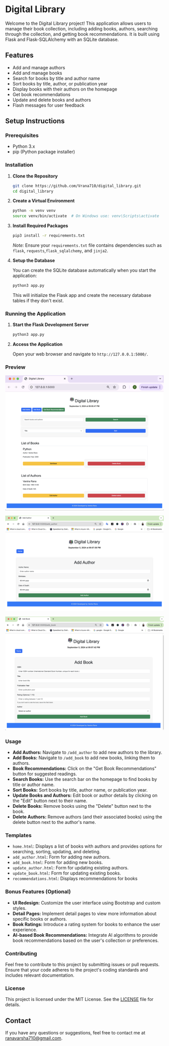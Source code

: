 # Digital Library

Welcome to the Digital Library project! This application allows users to manage their book collection, including adding books, authors, searching through the collection, and getting book recommendations. It is built using Flask and Flask-SQLAlchemy with an SQLite database.

## Features

- Add and manage authors
- Add and manage books
- Search for books by title and author name
- Sort books by title, author, or publication year
- Display books with their authors on the homepage
- Get book recommendations
- Update and delete books and authors
- Flash messages for user feedback

## Setup Instructions

### Prerequisites

- Python 3.x
- pip (Python package installer)

### Installation

1. **Clone the Repository**

   ```bash
   git clone https://github.com/Vrana710/digital_library.git
   cd digital_library
   ```

2. **Create a Virtual Environment**

   ```bash
   python -m venv venv
   source venv/bin/activate  # On Windows use: venv\Scripts\activate
   ```

3. **Install Required Packages**

   ```bash
   pip3 install -r requirements.txt
   ```

   *Note:* Ensure your `requirements.txt` file contains dependencies such as `flask`, `requests`,`flask_sqlalchemy`, and `jinja2`.

4. **Setup the Database**

   You can create the SQLite database automatically when you start the application:

   ```bash
   python3 app.py
   ```

   This will initialize the Flask app and create the necessary database tables if they don't exist.

### Running the Application

1. **Start the Flask Development Server**

   ```bash
   python3 app.py
   ```

2. **Access the Application**

   Open your web browser and navigate to `http://127.0.0.1:5000/`.

### Preview

![Home](./static/images/home.png)

![Add Author](./static/images/addAuthor.png)

![Add Book](./static/images/addBook.png)

### Usage

- **Add Authors:** Navigate to `/add_author` to add new authors to the library.
- **Add Books:** Navigate to `/add_book` to add new books, linking them to authors.
- **Book Recommendations:** Click on the "Get Book Recommendations" button for suggested readings.
- **Search Books:** Use the search bar on the homepage to find books by title or author name.
- **Sort Books:** Sort books by title, author name, or publication year.
- **Update Books and Authors:** Edit book or author details by clicking on the "Edit" button next to their name.
- **Delete Books:** Remove books using the "Delete" button next to the book.
- **Delete Authors:** Remove authors (and their associated books) using the delete button next to the author's name.

### Templates

- `home.html`: Displays a list of books with authors and provides options for searching, sorting, updating, and deleting.
- `add_author.html`: Form for adding new authors.
- `add_book.html`: Form for adding new books.
- `update_author.html`: Form for updating existing authors.
- `update_book.html`: Form for updating existing books.
- `recommendations.html`: Displays recommendations for books

### Bonus Features (Optional)

- **UI Redesign:** Customize the user interface using Bootstrap and custom styles.
- **Detail Pages:** Implement detail pages to view more information about specific books or authors.
- **Book Ratings:** Introduce a rating system for books to enhance the user experience.
- **AI-based Book Recommendations:** Integrate AI algorithms to provide book recommendations based on the user's collection or preferences.

### Contributing

Feel free to contribute to this project by submitting issues or pull requests. Ensure that your code adheres to the project's coding standards and includes relevant documentation.

### License

This project is licensed under the MIT License. See the [LICENSE](LICENSE) file for details.

## Contact

If you have any questions or suggestions, feel free to contact me at [ranavarsha710@gmail.com](mailto:ranavarsha710@gmail.com).
